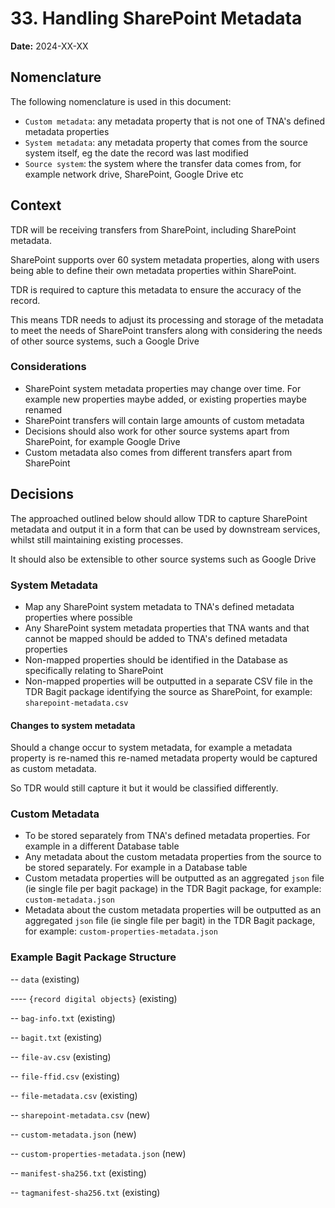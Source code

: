 # 33. Handling SharePoint Metadata

**Date:** 2024-XX-XX

## Nomenclature

The following nomenclature is used in this document:
* `Custom metadata`: any metadata property that is not one of TNA's defined metadata properties
* `System metadata`: any metadata property that comes from the source system itself, eg the date the record was last modified
* `Source system`: the system where the transfer data comes from, for example network drive, SharePoint, Google Drive etc

## Context

TDR will be receiving transfers from SharePoint, including SharePoint metadata.

SharePoint supports over 60 system metadata properties, along with users being able to define their own metadata properties within SharePoint.

TDR is required to capture this metadata to ensure the accuracy of the record.

This means TDR needs to adjust its processing and storage of the metadata to meet the needs of SharePoint transfers along with considering the needs of other source systems, such a Google Drive

### Considerations

* SharePoint system metadata properties may change over time. For example new properties maybe added, or existing properties maybe renamed
* SharePoint transfers will contain large amounts of custom metadata
* Decisions should also work for other source systems apart from SharePoint, for example Google Drive
* Custom metadata also comes from different transfers apart from SharePoint

## Decisions

The approached outlined below should allow TDR to capture SharePoint metadata and output it in a form that can be used by downstream services, whilst still maintaining existing processes.

It should also be extensible to other source systems such as Google Drive

### System Metadata
* Map any SharePoint system metadata to TNA's defined metadata properties where possible
* Any SharePoint system metadata properties that TNA wants and that cannot be mapped should be added to TNA's defined metadata properties
* Non-mapped properties should be identified in the Database as specifically relating to SharePoint
* Non-mapped properties will be outputted in a separate CSV file in the TDR Bagit package identifying the source as SharePoint, for example: `sharepoint-metadata.csv`

#### Changes to system metadata

Should a change occur to system metadata, for example a metadata property is re-named this re-named metadata property would be captured as custom metadata.

So TDR would still capture it but it would be classified differently.

### Custom Metadata
* To be stored separately from TNA's defined metadata properties. For example in a different Database table
* Any metadata about the custom metadata properties from the source to be stored separately. For example in a Database table
* Custom metadata properties will be outputted as an aggregated `json` file (ie single file per bagit package) in the TDR Bagit package, for example: `custom-metadata.json`
* Metadata about the custom metadata properties will be outputted as an aggregated `json` file (ie single file per bagit) in the TDR Bagit package, for example: `custom-properties-metadata.json`

### Example Bagit Package Structure

-- `data` (existing)

---- `{record digital objects}` (existing)

-- `bag-info.txt` (existing)

-- `bagit.txt` (existing)

-- `file-av.csv` (existing)

-- `file-ffid.csv` (existing)

-- `file-metadata.csv` (existing)

-- `sharepoint-metadata.csv` (new)

-- `custom-metadata.json` (new)

-- `custom-properties-metadata.json` (new)

-- `manifest-sha256.txt` (existing)

-- `tagmanifest-sha256.txt` (existing)
